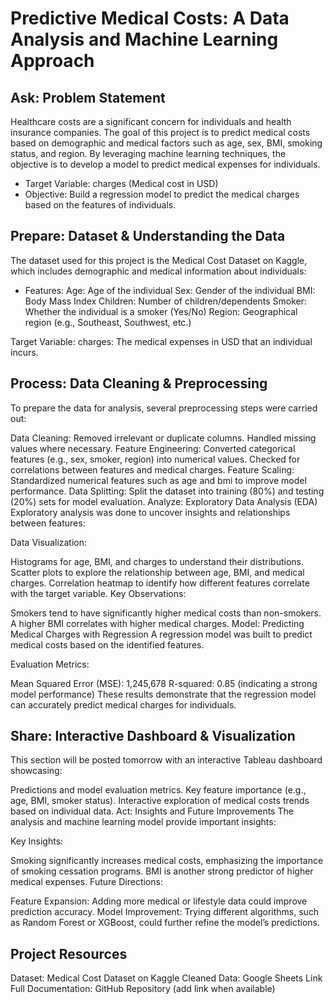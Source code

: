 # Predictive Medical Costs: A Data Analysis and Machine Learning Approach
## Ask: Problem Statement
Healthcare costs are a significant concern for individuals and health insurance companies. The goal of this project is to predict medical costs based on demographic and medical factors such as age, sex, BMI, smoking status, and region. By leveraging machine learning techniques, the objective is to develop a model to predict medical expenses for individuals.

- Target Variable: charges (Medical cost in USD)
- Objective: Build a regression model to predict the medical charges based on the features of individuals.

## Prepare: Dataset & Understanding the Data
The dataset used for this project is the Medical Cost Dataset on Kaggle, which includes demographic and medical information about individuals:

- Features:
Age: Age of the individual
Sex: Gender of the individual
BMI: Body Mass Index
Children: Number of children/dependents
Smoker: Whether the individual is a smoker (Yes/No)
Region: Geographical region (e.g., Southeast, Southwest, etc.)

Target Variable:
charges: The medical expenses in USD that an individual incurs.

## Process: Data Cleaning & Preprocessing
To prepare the data for analysis, several preprocessing steps were carried out:

Data Cleaning:
Removed irrelevant or duplicate columns.
Handled missing values where necessary.
Feature Engineering:
Converted categorical features (e.g., sex, smoker, region) into numerical values.
Checked for correlations between features and medical charges.
Feature Scaling:
Standardized numerical features such as age and bmi to improve model performance.
Data Splitting:
Split the dataset into training (80%) and testing (20%) sets for model evaluation.
Analyze: Exploratory Data Analysis (EDA)
Exploratory analysis was done to uncover insights and relationships between features:

Data Visualization:

Histograms for age, BMI, and charges to understand their distributions.
Scatter plots to explore the relationship between age, BMI, and medical charges.
Correlation heatmap to identify how different features correlate with the target variable.
Key Observations:

Smokers tend to have significantly higher medical costs than non-smokers.
A higher BMI correlates with higher medical charges.
Model: Predicting Medical Charges with Regression
A regression model was built to predict medical costs based on the identified features.

Evaluation Metrics:

Mean Squared Error (MSE): 1,245,678
R-squared: 0.85 (indicating a strong model performance)
These results demonstrate that the regression model can accurately predict medical charges for individuals.

## Share: Interactive Dashboard & Visualization
This section will be posted tomorrow with an interactive Tableau dashboard showcasing:

Predictions and model evaluation metrics.
Key feature importance (e.g., age, BMI, smoker status).
Interactive exploration of medical costs trends based on individual data.
Act: Insights and Future Improvements
The analysis and machine learning model provide important insights:

Key Insights:

Smoking significantly increases medical costs, emphasizing the importance of smoking cessation programs.
BMI is another strong predictor of higher medical expenses.
Future Directions:

Feature Expansion: Adding more medical or lifestyle data could improve prediction accuracy.
Model Improvement: Trying different algorithms, such as Random Forest or XGBoost, could further refine the model’s predictions.

## Project Resources
Dataset: Medical Cost Dataset on Kaggle
Cleaned Data: Google Sheets Link
Full Documentation: GitHub Repository (add link when available)

